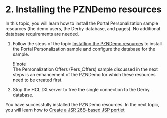 # 2. Installing the PZNDemo resources

In this topic, you will learn how to install the Portal Personalization sample resources (the demo users, the Derby database, and pages). No additional database requirements are needed.

1. Follow the steps of the topic [Installing the PZNDemo resources](../demo/pzn_demoinstall.md) to install the Portal Personalization sample and configure the database for the sample.  

    !!!note  
        The Personalization Offers (Pers_Offers) sample discussed in the next steps is an enhancement of the PZNDemo for which these resources need to be created first.  

2. Stop the HCL DX server to free the single connection to the Derby database.

You have successfully installed the PZNDemo resources. In the next topic, you will learn how to [Create a JSR 268-based JSP portlet](./pzn_demo_create_jsp_rad.md)
